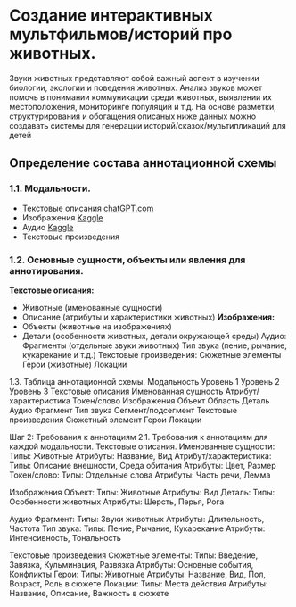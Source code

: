 # Создание интерактивных мультфильмов/историй про животных.
Звуки животных представляют собой важный аспект в изучении биологии, экологии и поведения животных. Анализ звуков может помочь в понимании коммуникации среди животных, выявлении их местоположения, мониторинге популяций и т.д.
На основе разметки, структурирования и обогащения описаных ниже данных можно создавать системы для генерации историй/сказок/мультипликаций для детей

## Определение состава аннотационной схемы
### 1.1. Модальности.
* Текстовые описания [chatGPT.com](https://chat.openai.com)
* Изображения [Kaggle](https://www.kaggle.com/datasets/iamsouravbanerjee/animal-image-dataset-90-different-animals)
* Аудио [Kaggle](https://www.kaggle.com/datasets/caoofficial/animal-sounds)
* Текстовые произведения

### 1.2. Основные сущности, объекты или явления для аннотирования.
**Текстовые описания:**
* Животные (именованные сущности)
* Описание (атрибуты и характеристики животных)
**Изображения:**
* Объекты (животные на изображениях)
* Детали (особенности животных, детали окружающей среды)
Аудио:
Фрагменты (отдельные звуки животных)
Тип звука (пение, рычание, кукарекание и т.д.)
Текстовые произведения:
Сюжетные элементы
Герои (животные)
Локации

1.3. Таблица аннотационной схемы.
Модальность	Уровень 1	Уровень 2	Уровень 3
Текстовые описания	Именованная сущность	Атрибут/характеристика	Токен/слово
Изображения	Объект	Область	Деталь
Аудио	Фрагмент	Тип звука	Сегмент/подсегмент
Текстовые произведения	Сюжетный элемент	Герои	Локации

Шаг 2: Требования к аннотациям
2.1. Требования к аннотациям для каждой модальности.
Текстовые описания.
Именованные сущности:
Типы: Животные
Атрибуты: Название, Вид
Атрибут/характеристика:
Типы: Описание внешности, Среда обитания
Атрибуты: Цвет, Размер
Токен/слово:
Типы: Отдельные слова
Атрибуты: Часть речи, Лемма

Изображения
Объект:
Типы: Животные
Атрибуты: Вид
Деталь:
Типы: Особенности животных
Атрибуты: Шерсть, Перья, Рога

Аудио
Фрагмент:
Типы: Звуки животных
Атрибуты: Длительность, Частота
Тип звука:
Типы: Пение, Рычание, Кукарекание
Атрибуты: Интенсивность, Тональность

Текстовые произведения
Сюжетные элементы:
Типы: Введение, Завязка, Кульминация, Развязка
Атрибуты: Основные события, Конфликты
Герои:
Типы: Животные
Атрибуты: Название, Вид, Пол, Возраст, Роль в сюжете
Локации:
Типы: Места действия
Атрибуты: Название, Описание, Важность в сюжете

